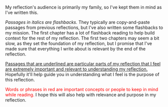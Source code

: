 My reflection's audience is primarily my family, so I've kept them in mind as I've written this.

_Passages in italics are flashbacks._  They typically are copy-and-paste passages from previous reflections, but I've also written some flashbacks to my mission.  The first chapter has a lot of flashback reading to help build context for the rest of my reflection.  The first two chapters may seem a bit slow, as they set the foundation of my reflection, but I promise that I've made sure that everything I write about is relevant by the end of the reflection.

<u>Passages that are underlined are particular parts of my reflection that I feel are extremely important and relevant to understanding my reflection.</u>  Hopefully it'll help guide you in understanding what I feel is the purpose of this reflection.

<span style="color:red">Words or phrases in red are important concepts or people to keep in mind while reading.</span> 
I hope this will also help with relevance and purpose in my reflection.

